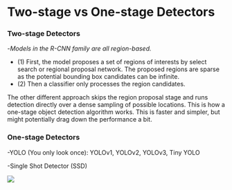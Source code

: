 # Two-stage vs One-stage Detectors
### Two-stage Detectors
-_Models in the R-CNN family are all region-based._
* (1) First, the model proposes a set of regions of interests by select search or regional proposal network. The proposed regions are sparse as the potential bounding box candidates can be infinite. 
* (2) Then a classifier only processes the region candidates.

The other different approach skips the region proposal stage and runs detection directly over a dense sampling of possible locations. This is how a one-stage object detection algorithm works. This is faster and simpler, but might potentially drag down the performance a bit.

### One-stage Detectors
-YOLO (You only look once): YOLOv1, YOLOv2, YOLOv3, Tiny YOLO

-Single Shot Detector (SSD)

![](https://github.com/yehengchen/ObjectDetection/blob/master/img/yolo_vs_rcnn.png)
